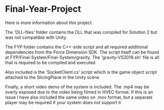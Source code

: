 # Final-Year-Project

<p>Here is more information about this project.</p>

<p>The 'DLL-files' folder contains the DLL that was compiled for Solution 2 but was not compatible with Unity</p>

<p>The FYP folder contains the C++-side script and all required additional dependencies from the Force Dimension SDK. The script itself can be found at FYP/Final-System/Final-System/gravity.
  The 'gravity-VS2019.sln' file is all that is required to be compiled and executed
</p>

<p>Also included is the 'SocketClient.cs' script which is the game object script attached to the SlicingPlane in the Unity scene</p>

<p>Finally, a short video demo of the system is included. The .mp4 may be overly exposed due to the video being filmed in HVEC format. If this is an issue I have also included the same video on .mov format, but a separate player may be required if your system does not support it</p>
